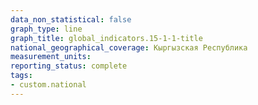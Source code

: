 ```yaml
---
data_non_statistical: false
graph_type: line
graph_title: global_indicators.15-1-1-title
national_geographical_coverage: Кыргызская Республика
measurement_units: 
reporting_status: complete
tags:
- custom.national
---
```

